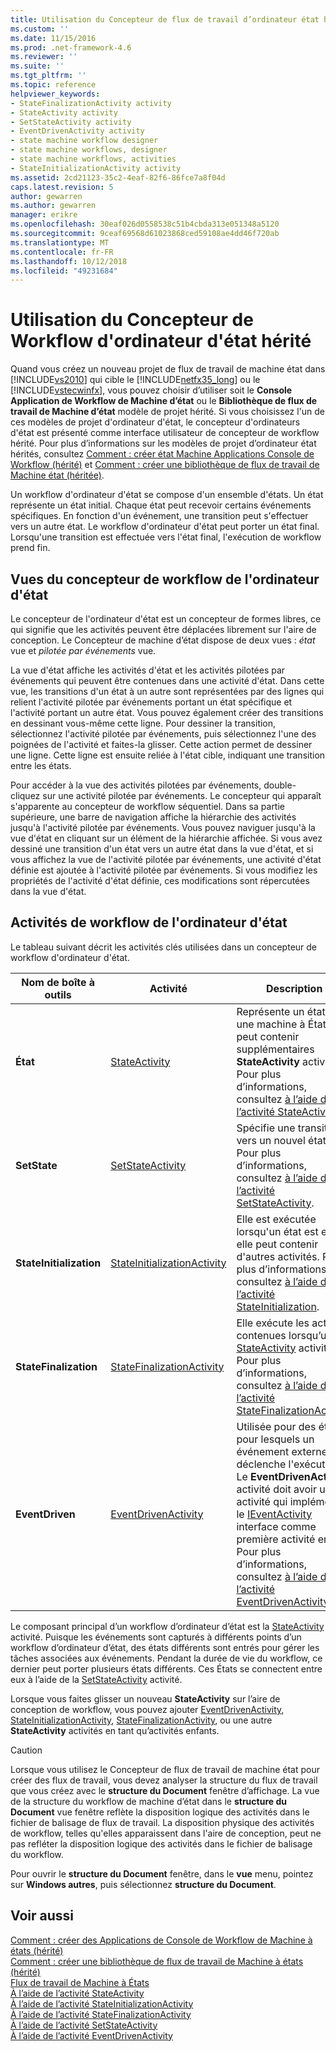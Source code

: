```yaml
---
title: Utilisation du Concepteur de flux de travail d’ordinateur état hérité | Microsoft Docs
ms.custom: ''
ms.date: 11/15/2016
ms.prod: .net-framework-4.6
ms.reviewer: ''
ms.suite: ''
ms.tgt_pltfrm: ''
ms.topic: reference
helpviewer_keywords:
- StateFinalizationActivity activity
- StateActivity activity
- SetStateActivity activity
- EventDrivenActivity activity
- state machine workflow designer
- state machine workflows, designer
- state machine workflows, activities
- StateInitializationActivity activity
ms.assetid: 2cd21123-35c2-4eaf-82f6-86fce7a8f04d
caps.latest.revision: 5
author: gewarren
ms.author: gewarren
manager: erikre
ms.openlocfilehash: 30eaf026d0558538c51b4cbda313e051348a5120
ms.sourcegitcommit: 9ceaf69568d61023868ced59108ae4dd46f720ab
ms.translationtype: MT
ms.contentlocale: fr-FR
ms.lasthandoff: 10/12/2018
ms.locfileid: "49231684"
---
```

# <a name="using-the-legacy-state-machine-workflow-designer"></a>Utilisation du Concepteur de Workflow d'ordinateur d'état hérité
Quand vous créez un nouveau projet de flux de travail de machine état dans [!INCLUDE[vs2010](../includes/vs2010-md.md)] qui cible le [!INCLUDE[netfx35_long](../includes/netfx35-long-md.md)] ou le [!INCLUDE[vstecwinfx](../includes/vstecwinfx-md.md)], vous pouvez choisir d’utiliser soit le **Console Application de Workflow de Machine d’état** ou le  **Bibliothèque de flux de travail de Machine d’état** modèle de projet hérité. Si vous choisissez l'un de ces modèles de projet d'ordinateur d'état, le concepteur d'ordinateurs d'état est présenté comme interface utilisateur de concepteur de workflow hérité. Pour plus d’informations sur les modèles de projet d’ordinateur état hérités, consultez [Comment : créer état Machine Applications Console de Workflow (hérité)](../workflow-designer/how-to-create-state-machine-workflow-console-applications-legacy.md) et [Comment : créer une bibliothèque de flux de travail de Machine état (héritée)](../workflow-designer/how-to-create-a-state-machine-workflow-library-legacy.md).  
  
 Un workflow d'ordinateur d'état se compose d'un ensemble d'états. Un état représente un état initial. Chaque état peut recevoir certains événements spécifiques. En fonction d'un événement, une transition peut s'effectuer vers un autre état. Le workflow d'ordinateur d'état peut porter un état final. Lorsqu'une transition est effectuée vers l'état final, l'exécution de workflow prend fin.  
  
## <a name="state-machine-designer-views"></a>Vues du concepteur de workflow de l'ordinateur d'état  
 Le concepteur de l'ordinateur d'état est un concepteur de formes libres, ce qui signifie que les activités peuvent être déplacées librement sur l'aire de conception. Le Concepteur de machine d’état dispose de deux vues : *état* vue et *pilotée par événements* vue.  
  
 La vue d'état affiche les activités d'état et les activités pilotées par événements qui peuvent être contenues dans une activité d'état. Dans cette vue, les transitions d'un état à un autre sont représentées par des lignes qui relient l'activité pilotée par événements portant un état spécifique et l'activité portant un autre état. Vous pouvez également créer des transitions en dessinant vous-même cette ligne. Pour dessiner la transition, sélectionnez l'activité pilotée par événements, puis sélectionnez l'une des poignées de l'activité et faites-la glisser. Cette action permet de dessiner une ligne. Cette ligne est ensuite reliée à l'état cible, indiquant une transition entre les états.  
  
 Pour accéder à la vue des activités pilotées par événements, double-cliquez sur une activité pilotée par événements. Le concepteur qui apparaît s'apparente au concepteur de workflow séquentiel. Dans sa partie supérieure, une barre de navigation affiche la hiérarchie des activités jusqu'à l'activité pilotée par événements. Vous pouvez naviguer jusqu'à la vue d'état en cliquant sur un élément de la hiérarchie affichée. Si vous avez dessiné une transition d'un état vers un autre état dans la vue d'état, et si vous affichez la vue de l'activité pilotée par événements, une activité d'état définie est ajoutée à l'activité pilotée par événements. Si vous modifiez les propriétés de l'activité d'état définie, ces modifications sont répercutées dans la vue d'état.  
  
## <a name="state-machine-workflow-activities"></a>Activités de workflow de l'ordinateur d'état  
 Le tableau suivant décrit les activités clés utilisées dans un concepteur de workflow d'ordinateur d'état.  
  
|Nom de boîte à outils|Activité|Description|  
|------------------|--------------|-----------------|  
|**État**|[StateActivity](http://go.microsoft.com/fwlink?LinkID=65042)|Représente un état dans une machine à États ; peut contenir supplémentaires **StateActivity** activités. Pour plus d’informations, consultez [à l’aide de l’activité StateActivity](http://go.microsoft.com/fwlink?LinkID=65083).|  
|**SetState**|[SetStateActivity](http://go.microsoft.com/fwlink?LinkID=65041)|Spécifie une transition vers un nouvel état. Pour plus d’informations, consultez [à l’aide de l’activité SetStateActivity](http://go.microsoft.com/fwlink?LinkID=65082).|  
|**StateInitialization**|[StateInitializationActivity](http://go.microsoft.com/fwlink?LinkID=65044)|Elle est exécutée lorsqu'un état est entré ; elle peut contenir d'autres activités. Pour plus d’informations, consultez [à l’aide de l’activité StateInitialization](http://go.microsoft.com/fwlink?LinkID=65006).|  
|**StateFinalization**|[StateFinalizationActivity](http://go.microsoft.com/fwlink?LinkID=65043)|Elle exécute les activités contenues lorsqu’une [StateActivity](http://go.microsoft.com/fwlink?LinkID=65042) activité. Pour plus d’informations, consultez [à l’aide de l’activité StateFinalizationActivity](http://go.microsoft.com/fwlink?LinkID=65008).|  
|**EventDriven**|[EventDrivenActivity](http://go.microsoft.com/fwlink?LinkID=65029)|Utilisée pour des états pour lesquels un événement externe déclenche l'exécution. Le **EventDrivenActivity** activité doit avoir une activité qui implémente le [IEventActivity](http://go.microsoft.com/fwlink?LinkID=65032) interface comme première activité enfant. Pour plus d’informations, consultez [à l’aide de l’activité EventDrivenActivity](http://go.microsoft.com/fwlink?LinkID=65068).|  
  
 Le composant principal d’un workflow d’ordinateur d’état est la [StateActivity](http://go.microsoft.com/fwlink?LinkID=65042) activité. Puisque les événements sont capturés à différents points d’un workflow d’ordinateur d’état, des états différents sont entrés pour gérer les tâches associées aux événements. Pendant la durée de vie du workflow, ce dernier peut porter plusieurs états différents. Ces États se connectent entre eux à l’aide de la [SetStateActivity](http://go.microsoft.com/fwlink?LinkID=65041) activité.  
  
 Lorsque vous faites glisser un nouveau **StateActivity** sur l’aire de conception de workflow, vous pouvez ajouter [EventDrivenActivity](http://go.microsoft.com/fwlink?LinkID=65029), [StateInitializationActivity](http://go.microsoft.com/fwlink?LinkID=65044), [ StateFinalizationActivity](http://go.microsoft.com/fwlink?LinkID=65043), ou une autre **StateActivity** activités en tant qu’activités enfants.  
  
> [!CAUTION]
>  Lorsque vous utilisez le Concepteur de flux de travail de machine état pour créer des flux de travail, vous devez analyser la structure du flux de travail que vous créez avec le **structure du Document** fenêtre d’affichage. La vue de la structure du workflow de machine d’état dans le **structure du Document** vue fenêtre reflète la disposition logique des activités dans le fichier de balisage de flux de travail. La disposition physique des activités de workflow, telles qu'elles apparaissent dans l'aire de conception, peut ne pas refléter la disposition logique des activités dans le fichier de balisage du workflow.  
>   
>  Pour ouvrir le **structure du Document** fenêtre, dans le **vue** menu, pointez sur **Windows autres**, puis sélectionnez **structure du Document**.  
  
## <a name="see-also"></a>Voir aussi  
 [Comment : créer des Applications de Console de Workflow de Machine à états (hérité)](../workflow-designer/how-to-create-state-machine-workflow-console-applications-legacy.md)   
 [Comment : créer une bibliothèque de flux de travail de Machine à états (hérité)](../workflow-designer/how-to-create-a-state-machine-workflow-library-legacy.md)   
 [Flux de travail de Machine à États](http://go.microsoft.com/fwlink?LinkID=65016)   
 [À l’aide de l’activité StateActivity](http://go.microsoft.com/fwlink?LinkID=65083)   
 [À l’aide de l’activité StateInitializationActivity](http://go.microsoft.com/fwlink?LinkID=65006)   
 [À l’aide de l’activité StateFinalizationActivity](http://go.microsoft.com/fwlink?LinkID=65008)   
 [À l’aide de l’activité SetStateActivity](http://go.microsoft.com/fwlink?LinkID=65082)   
 [À l’aide de l’activité EventDrivenActivity](http://go.microsoft.com/fwlink?LinkID=65068)